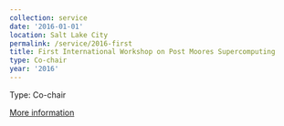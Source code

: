 ```yaml
---
collection: service
date: '2016-01-01'
location: Salt Lake City
permalink: /service/2016-first
title: First International Workshop on Post Moores Supercomputing
type: Co-chair
year: '2016'
---
```


Type: Co-chair

[More information](http://j.mp/pmes2016)
